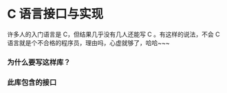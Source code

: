 # C 语言接口与实现

许多人的入门语言是 C，但结果几乎没有几人还能写 C 。有这样的说法，不会 C 语言就是个不合格的程序员，理由吗，心虚就够了，哈哈~~~

### 为什么要写这样库？

### 此库包含的接口